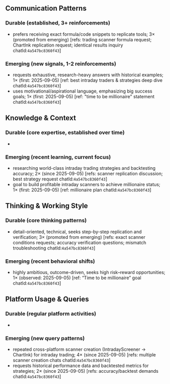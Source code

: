## Communication Patterns
### Durable (established, 3+ reinforcements)
- prefers receiving exact formula/code snippets to replicate tools; 3× (promoted from emerging) [refs: trading scanner formula request; ChartInk replication request; identical results inquiry chatId:`4a547bc8360f43`]

### Emerging (new signals, 1-2 reinforcements)
- requests exhaustive, research-heavy answers with historical examples; 1× (first: 2025-09-05) [ref: best intraday traders & strategies deep dive chatId:`4a547bc8360f43`]
- uses motivational/aspirational language, emphasizing big success goals; 1× (first: 2025-09-05) [ref: "time to be millionaire" statement chatId:`4a547bc8360f43`]

## Knowledge & Context
### Durable (core expertise, established over time)
- 

### Emerging (recent learning, current focus)
- researching world-class intraday trading strategies and backtesting accuracy; 2× (since 2025-09-05) [refs: scanner replication discussion; best strategy request chatId:`4a547bc8360f43`]
- goal to build profitable intraday scanners to achieve millionaire status; 1× (first: 2025-09-05) [ref: millionaire plan chatId:`4a547bc8360f43`]

## Thinking & Working Style
### Durable (core thinking patterns)
- detail-oriented, technical, seeks step-by-step replication and verification; 3× (promoted from emerging) [refs: exact scanner conditions requests; accuracy verification questions; mismatch troubleshooting chatId:`4a547bc8360f43`]

### Emerging (recent behavioral shifts)
- highly ambitious, outcome-driven, seeks high risk–reward opportunities; 1× (observed: 2025-09-05) [ref: “Time to be millionaire” goal chatId:`4a547bc8360f43`]

## Platform Usage & Queries
### Durable (regular platform activities)
- 

### Emerging (new query patterns)
- repeated cross-platform scanner creation (IntradayScreener → ChartInk) for intraday trading; 4× (since 2025-09-05) [refs: multiple scanner creation chats chatId:`4a547bc8360f43`]
- requests historical performance data and backtested metrics for strategies; 2× (since 2025-09-05) [refs: accuracy/backtest demands chatId:`4a547bc8360f43`]